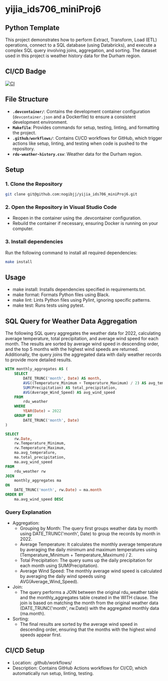 # yijia_ids706_miniProj6

## Python Template
This project demonstrates how to perform Extract, Transform, Load (ETL) operations, connect to a SQL database (using Databricks), and execute a complex SQL query involving joins, aggregation, and sorting. The dataset used in this project is weather history data for the Durham region.

## CI/CD Badge

[![CI](https://github.com/nogibjj/yijia_ids706_miniProj6/actions/workflows/cicd.yml/badge.svg)](https://github.com/nogibjj/yijia_ids706_miniProj6/actions/workflows/cicd.yml)

## File Structure

- **`.devcontainer/`**: Contains the development container configuration (`devcontainer.json` and a Dockerfile) to ensure a consistent development environment.
- **`Makefile`**: Provides commands for setup, testing, linting, and formatting the project.
- **`.github/workflows/`**: Contains CI/CD workflows for GitHub, which trigger actions like setup, linting, and testing when code is pushed to the repository.
- **`rdu-weather-history.csv`**: Weather data for the Durham region.

## Setup

### 1. Clone the Repository

```bash
git clone git@github.com:nogibjj/yijia_ids706_miniProj6.git
```

### 2. Open the Repository in Visual Studio Code

- Reopen in the container using the .devcontainer configuration.
- Rebuild the container if necessary, ensuring Docker is running on your computer.

### 3. Install dependencies
Run the following command to install all required dependencies:

```bash
make install
```

## Usage
- make install: Installs dependencies specified in requirements.txt.
- make format: Formats Python files using Black.
- make lint: Lints Python files using Pylint, ignoring specific patterns.
- make test: Runs tests using pytest.

## SQL Query for Weather Data Aggregation
The following SQL query aggregates the weather data for 2022, calculating average temperature, total precipitation, and average wind speed for each month. The results are sorted by average wind speed in descending order, and the top 5 months with the highest wind speeds are returned. Additionally, the query joins the aggregated data with daily weather records to provide more detailed results.

```sql
WITH monthly_aggregates AS (
    SELECT
        DATE_TRUNC('month', Date) AS month,
        AVG((Temperature_Minimum + Temperature_Maximum) / 2) AS avg_temperature,
        SUM(Precipitation) AS total_precipitation,
        AVG(Average_Wind_Speed) AS avg_wind_speed
    FROM
        rdu_weather
    WHERE
        YEAR(Date) = 2022
    GROUP BY
        DATE_TRUNC('month', Date)
)

SELECT 
    rw.Date, 
    rw.Temperature_Minimum, 
    rw.Temperature_Maximum, 
    ma.avg_temperature, 
    ma.total_precipitation, 
    ma.avg_wind_speed
FROM 
    rdu_weather rw
JOIN 
    monthly_aggregates ma 
ON 
    DATE_TRUNC('month', rw.Date) = ma.month
ORDER BY 
    ma.avg_wind_speed DESC
```

### Query Explanation
- Aggregation: 
    - Grouping by Month: The query first groups weather data by month using DATE_TRUNC('month', Date) to group the records by month in 2022.
    - Average Temperature: It calculates the monthly average temperature by averaging the daily minimum and maximum temperatures using (Temperature_Minimum + Temperature_Maximum) / 2.
    - Total Precipitation: The query sums up the daily precipitation for each month using SUM(Precipitation).
    - Average Wind Speed: The monthly average wind speed is calculated by averaging the daily wind speeds using AVG(Average_Wind_Speed).
- Join:
    - The query performs a JOIN between the original rdu_weather table and the monthly_aggregates table created in the WITH clause. The join is based on matching the month from the original weather data (DATE_TRUNC('month', rw.Date)) with the aggregated monthly data (ma.month).
- Sorting:
    - The final results are sorted by the average wind speed in descending order, ensuring that the months with the highest wind speeds appear first.

## CI/CD Setup
- Location: .github/workflows/
- Description: Contains GitHub Actions workflows for CI/CD, which automatically run setup, linting, testing.
